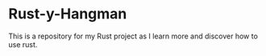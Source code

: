 # Rust-y-Hangman
This is a repository for my Rust project as I learn more and discover how to use rust.

